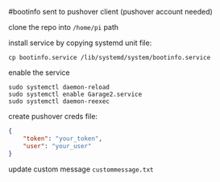 #bootinfo sent to pushover client (pushover account needed)

clone the repo into `/home/pi` path

install service by copying systemd unit file:
```
cp bootinfo.service /lib/systemd/system/bootinfo.service
```

enable the service
```
sudo systemctl daemon-reload
sudo systemctl enable Garage2.service
sudo systemctl daemon-reexec
```

create pushover creds file:
```pushover.json
{
    "token": "your_token",
    "user": "your_user"
}
```

update custom message `custommessage.txt`